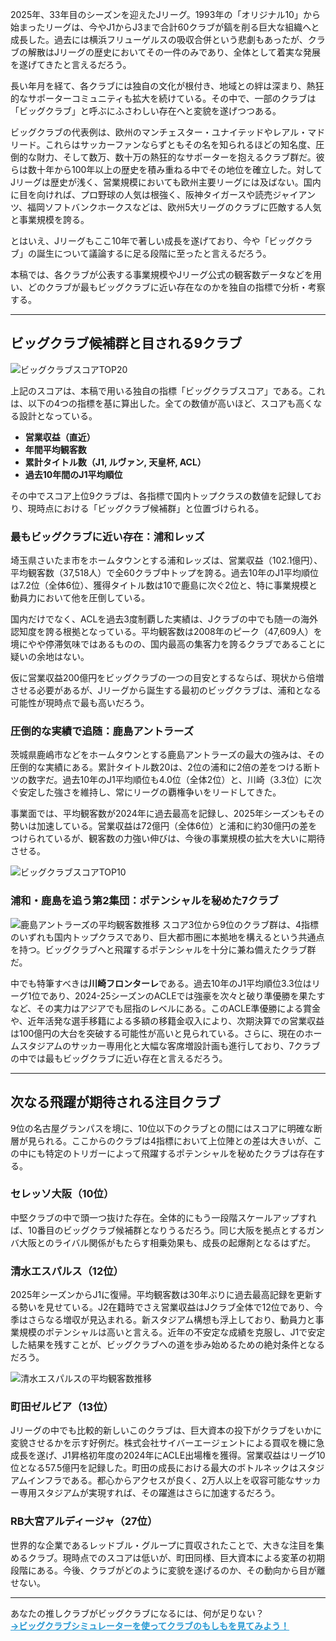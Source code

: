 2025年、33年目のシーズンを迎えたJリーグ。1993年の「オリジナル10」から始まったリーグは、今やJ1からJ3まで合計60クラブが鎬を削る巨大な組織へと成長した。過去には横浜フリューゲルスの吸収合併という悲劇もあったが、クラブの解散はJリーグの歴史においてその一件のみであり、全体として着実な発展を遂げてきたと言えるだろう。

長い年月を経て、各クラブには独自の文化が根付き、地域との絆は深まり、熱狂的なサポーターコミュニティも拡大を続けている。その中で、一部のクラブは「ビッグクラブ」と呼ぶにふさわしい存在へと変貌を遂げつつある。

ビッグクラブの代表例は、欧州のマンチェスター・ユナイテッドやレアル・マドリード。これらはサッカーファンならずともその名を知られるほどの知名度、圧倒的な財力、そして数万、数十万の熱狂的なサポーターを抱えるクラブ群だ。彼らは数十年から100年以上の歴史を積み重ねる中でその地位を確立した。対してJリーグは歴史が浅く、営業規模においても欧州主要リーグには及ばない。国内に目を向ければ、プロ野球の人気は根強く、阪神タイガースや読売ジャイアンツ、福岡ソフトバンクホークスなどは、欧州5大リーグのクラブに匹敵する人気と事業規模を誇る。

とはいえ、Jリーグもここ10年で著しい成長を遂げており、今や「ビッグクラブ」の誕生について議論するに足る段階に至ったと言えるだろう。

本稿では、各クラブが公表する事業規模やJリーグ公式の観客数データなどを用い、どのクラブが最もビッグクラブに近い存在なのかを独自の指標で分析・考察する。

***

## ビッグクラブ候補群と目される9クラブ

![ビッグクラブスコアTOP20](posts/img/bigclubtop20.png)

上記のスコアは、本稿で用いる独自の指標「ビッグクラブスコア」である。これは、以下の4つの指標を基に算出した。全ての数値が高いほど、スコアも高くなる設計となっている。

- **営業収益（直近）**
- **年間平均観客数**
- **累計タイトル数（J1, ルヴァン, 天皇杯, ACL）**
- **過去10年間のJ1平均順位**

その中でスコア上位9クラブは、各指標で国内トップクラスの数値を記録しており、現時点における「ビッグクラブ候補群」と位置づけられる。

### 最もビッグクラブに近い存在：浦和レッズ

埼玉県さいたま市をホームタウンとする浦和レッズは、営業収益（102.1億円）、平均観客数（37,518人）で全60クラブ中トップを誇る。過去10年のJ1平均順位は7.2位（全体6位）、獲得タイトル数は10で鹿島に次ぐ2位と、特に事業規模と動員力において他を圧倒している。

国内だけでなく、ACLを過去3度制覇した実績は、Jクラブの中でも随一の海外認知度を誇る根拠となっている。平均観客数は2008年のピーク（47,609人）を境にやや停滞気味ではあるものの、国内最高の集客力を誇るクラブであることに疑いの余地はない。

仮に営業収益200億円をビッグクラブの一つの目安とするならば、現状から倍増させる必要があるが、Jリーグから誕生する最初のビッグクラブは、浦和となる可能性が現時点で最も高いだろう。

### 圧倒的な実績で追随：鹿島アントラーズ

茨城県鹿嶋市などをホームタウンとする鹿島アントラーズの最大の強みは、その圧倒的な実績にある。累計タイトル数20は、2位の浦和に2倍の差をつける断トツの数字だ。過去10年のJ1平均順位も4.0位（全体2位）と、川崎（3.3位）に次ぐ安定した強さを維持し、常にリーグの覇権争いをリードしてきた。

事業面では、平均観客数が2024年に過去最高を記録し、2025年シーズンもその勢いは加速している。営業収益は72億円（全体6位）と浦和に約30億円の差をつけられているが、観客数の力強い伸びは、今後の事業規模の拡大を大いに期待させる。

![ビッグクラブスコアTOP10](posts/img/kashima2025.png)

### 浦和・鹿島を追う第2集団：ポテンシャルを秘めた7クラブ
![鹿島アントラーズの平均観客数推移](posts/img/bigclubtop10.png)
スコア3位から9位のクラブ群は、4指標のいずれも国内トップクラスであり、巨大都市圏に本拠地を構えるという共通点を持つ。ビッグクラブへと飛躍するポテンシャルを十分に兼ね備えたクラブ群だ。

中でも特筆すべきは**川崎フロンターレ**である。過去10年のJ1平均順位3.3位はリーグ1位であり、2024-25シーズンのACLEでは強豪を次々と破り準優勝を果たすなど、その実力はアジアでも屈指のレベルにある。このACLE準優勝による賞金や、近年活発な選手移籍による多額の移籍金収入により、次期決算での営業収益は100億円の大台を突破する可能性が高いと見られている。さらに、現在のホームスタジアムのサッカー専用化と大幅な客席増設計画も進行しており、7クラブの中では最もビッグクラブに近い存在と言えるだろう。

***

## 次なる飛躍が期待される注目クラブ

9位の名古屋グランパスを境に、10位以下のクラブとの間にはスコアに明確な断層が見られる。ここからのクラブは4指標において上位陣との差は大きいが、この中にも特定のトリガーによって飛躍するポテンシャルを秘めたクラブは存在する。

### セレッソ大阪（10位）
中堅クラブの中で頭一つ抜けた存在。全体的にもう一段階スケールアップすれば、10番目のビッグクラブ候補群となりうるだろう。同じ大阪を拠点とするガンバ大阪とのライバル関係がもたらす相乗効果も、成長の起爆剤となるはずだ。

### 清水エスパルス（12位）
2025年シーズンからJ1に復帰。平均観客数は30年ぶりに過去最高記録を更新する勢いを見せている。J2在籍時でさえ営業収益はJクラブ全体で12位であり、今季はさらなる増収が見込まれる。新スタジアム構想も浮上しており、動員力と事業規模のポテンシャルは高いと言える。近年の不安定な成績を克服し、J1で安定した結果を残すことが、ビッグクラブへの道を歩み始めるための絶対条件となるだろう。

![清水エスパルスの平均観客数推移](posts/img/shimizu2025.png)

### 町田ゼルビア（13位）
Jリーグの中でも比較的新しいこのクラブは、巨大資本の投下がクラブをいかに変貌させるかを示す好例だ。株式会社サイバーエージェントによる買収を機に急成長を遂げ、J1昇格初年度の2024年にACLE出場権を獲得。営業収益はリーグ10位となる57.5億円を記録した。町田の成長における最大のボトルネックはスタジアムインフラである。都心からアクセスが良く、2万人以上を収容可能なサッカー専用スタジアムが実現すれば、その躍進はさらに加速するだろう。

### RB大宮アルディージャ（27位）
世界的な企業であるレッドブル・グループに買収されたことで、大きな注目を集めるクラブ。現時点でのスコアは低いが、町田同様、巨大資本による変革の初期段階にある。今後、クラブがどのように変貌を遂げるのか、その動向から目が離せない。

***

あなたの推しクラブがビッグクラブになるには、何が足りない？<br>
<a href="javascript:void(0)" onclick="showPage('simulation', document.getElementById('nav-simulation-btn'));" style="font-weight:bold; color:#299ad3;">→ビッグクラブシミュレーターを使ってクラブのもしもを見てみよう！</a>